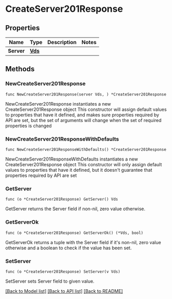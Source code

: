 # CreateServer201Response

## Properties

Name | Type | Description | Notes
------------ | ------------- | ------------- | -------------
**Server** | [**Vds**](Vds.md) |  | 

## Methods

### NewCreateServer201Response

`func NewCreateServer201Response(server Vds, ) *CreateServer201Response`

NewCreateServer201Response instantiates a new CreateServer201Response object
This constructor will assign default values to properties that have it defined,
and makes sure properties required by API are set, but the set of arguments
will change when the set of required properties is changed

### NewCreateServer201ResponseWithDefaults

`func NewCreateServer201ResponseWithDefaults() *CreateServer201Response`

NewCreateServer201ResponseWithDefaults instantiates a new CreateServer201Response object
This constructor will only assign default values to properties that have it defined,
but it doesn't guarantee that properties required by API are set

### GetServer

`func (o *CreateServer201Response) GetServer() Vds`

GetServer returns the Server field if non-nil, zero value otherwise.

### GetServerOk

`func (o *CreateServer201Response) GetServerOk() (*Vds, bool)`

GetServerOk returns a tuple with the Server field if it's non-nil, zero value otherwise
and a boolean to check if the value has been set.

### SetServer

`func (o *CreateServer201Response) SetServer(v Vds)`

SetServer sets Server field to given value.



[[Back to Model list]](../README.md#documentation-for-models) [[Back to API list]](../README.md#documentation-for-api-endpoints) [[Back to README]](../README.md)


